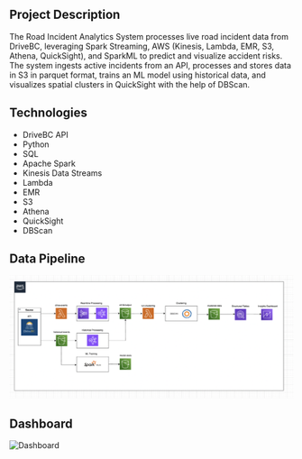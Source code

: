 ## Project Description

The Road Incident Analytics System processes live road incident data from DriveBC, leveraging Spark Streaming, AWS (Kinesis, Lambda, EMR, S3, Athena, QuickSight), and SparkML to predict and visualize accident risks. The system ingests active incidents from an API, processes and stores data in S3 in parquet format, trains an ML model using historical data, and visualizes spatial clusters in QuickSight with the help of DBScan.

## Technologies

- DriveBC API
- Python
- SQL
- Apache Spark
- Kinesis Data Streams
- Lambda
- EMR
- S3
- Athena
- QuickSight
- DBScan

## Data Pipeline

![Pipeline Overview](assets/pipeline.png)

## Dashboard
![Dashboard](assets/dashboard.drawio.png)
